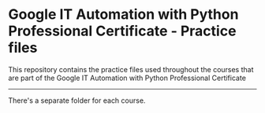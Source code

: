 # Google IT Automation with Python Professional Certificate - Practice files

This repository contains the practice files used throughout the courses that are
part of the Google IT Automation with Python Professional Certificate

___

There's a separate folder for each course.

